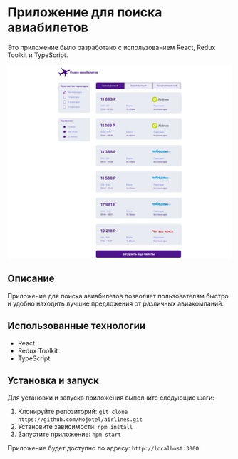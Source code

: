 # Приложение для поиска авиабилетов

Это приложение было разработано с использованием React, Redux Toolkit и TypeScript.

![Интерфейс приложения](./src/img/screen.png)

## Описание

Приложение для поиска авиабилетов позволяет пользователям быстро и удобно находить лучшие предложения от различных авиакомпаний.

## Использованные технологии

- React
- Redux Toolkit
- TypeScript

## Установка и запуск

Для установки и запуска приложения выполните следующие шаги:

1. Клонируйте репозиторий: `git clone https://github.com/Nojotel/airlines.git`
2. Установите зависимости: `npm install`
3. Запустите приложение: `npm start`

Приложение будет доступно по адресу: `http://localhost:3000`
